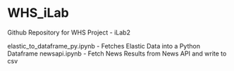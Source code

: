 # WHS_iLab
Github Repository for WHS Project - iLab2

elastic_to_dataframe_py.ipynb - Fetches Elastic Data into a Python Dataframe
newsapi.ipynb - Fetch News Results from News API and write to csv
